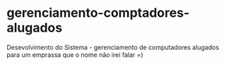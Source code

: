 # gerenciamento-comptadores-alugados
Desevolvimento do Sistema - gerenciamento de computadores alugados para um emprassa que o nome não irei falar =)

